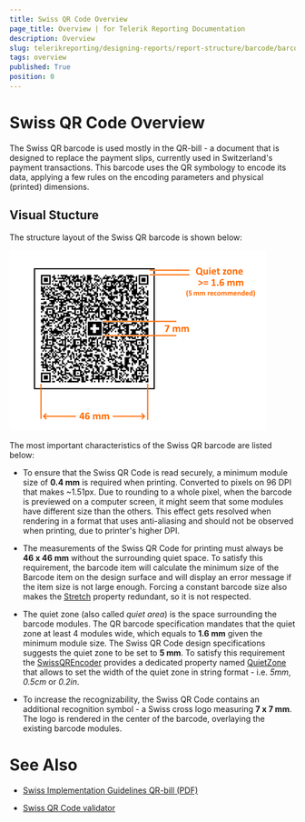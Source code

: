 ```yaml
---
title: Swiss QR Code Overview
page_title: Overview | for Telerik Reporting Documentation
description: Overview
slug: telerikreporting/designing-reports/report-structure/barcode/barcode-types/2d-barcodes/swiss-qr-code/overview
tags: overview
published: True
position: 0
---
```


# Swiss QR Code Overview



The Swiss QR barcode is used mostly in the QR-bill - a document that is designed to replace the payment slips, currently used in Switzerland's payment transactions.         This barcode uses the QR symbology to encode its data, applying a few rules on the encoding parameters and physical (printed) dimensions.       

## Visual Stucture

The structure layout of the Swiss QR barcode is shown below:  

  ![barcode-swiss-qr-structure](images/Barcodes/barcode-swiss-qr-structure.png)

The most important characteristics of the Swiss QR barcode are listed below:         

* To ensure that the Swiss QR Code is read securely, a minimum module size of __0.4 mm__ is required when printing.               Converted to pixels on 96 DPI that makes ~1.51px. Due to rounding to a whole pixel, when the barcode is previewed on a computer screen,               it might seem that some modules have different size than the others.             This effect gets resolved when rendering in a format that uses anti-aliasing and should not be observed when printing, due to printer's higher DPI.             

* The measurements of the Swiss QR Code for printing must always be __46 x 46 mm__ without the surrounding quiet space.               To satisfy this requirement, the barcode item will calculate the minimum size of the Barcode item on the design surface and will display an error message if the item size is not large enough.             Forcing a constant barcode size also makes the  [Stretch](/reporting/api/Telerik.Reporting.Barcode#Telerik_Reporting_Barcode_Stretch)                property redundant, so it is not respected.             

* The quiet zone (also called *quiet area*) is the space surrounding the barcode modules.               The QR barcode specification mandates that the quiet zone at least 4 modules wide, which equals to __1.6 mm__ given the minimum module size.               The Swiss QR Code design specifications suggests the quiet zone to be set to __5 mm__.             To satisfy this requirement the  [SwissQREncoder](/reporting/api/Telerik.Reporting.Barcodes.SwissQREncoder)  provides a dedicated property named                [QuietZone](/reporting/api/Telerik.Reporting.Barcodes.SwissQREncoder#Telerik_Reporting_Barcodes_SwissQREncoder_QuietZone)                that allows to set the width of the quiet zone in string format - i.e. *5mm*, *0.5cm* or *0.2in*.             

* To increase the recognizability, the Swiss QR Code contains an additional recognition symbol - a Swiss cross logo measuring __7 x 7 mm__.                The logo is rendered in the center of the barcode, overlaying the existing barcode modules.             

# See Also

 

* [       Swiss Implementation Guidelines QR-bill (PDF)
     ](https://www.paymentstandards.ch/dam/downloads/ig-qr-bill-2019-en.pdf)

 

* [       Swiss QR Code validator
     ](https://www.swiss-qr-invoice.org/validator/)


